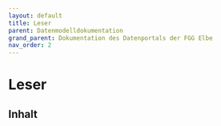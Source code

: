 ```yaml
---
layout: default
title: Leser
parent: Datenmodelldokumentation
grand_parent: Dokumentation des Datenportals der FGG Elbe
nav_order: 2
---
```


# Leser

## Inhalt